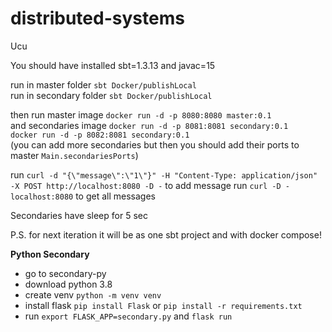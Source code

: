 # distributed-systems
Ucu

You should have installed sbt=1.3.13 and javac=15

run in master folder ```sbt Docker/publishLocal``` \
run in secondary folder ```sbt Docker/publishLocal```

then run master image ```docker run -d -p 8080:8080 master:0.1``` \
and secondaries image ```docker run -d -p 8081:8081 secondary:0.1``` \
```docker run -d -p 8082:8081 secondary:0.1``` \
(you can add more secondaries but then you should add their ports to master ```Main.secondariesPorts```)

run ```curl -d "{\"message\":\"1\"}" -H "Content-Type: application/json" -X POST http://localhost:8080 -D -``` to add message
run ```curl -D - localhost:8080```  to get all messages

Secondaries have sleep for 5 sec

P.S. for next iteration it will be as one sbt project and with docker compose!

**Python Secondary**
- go to secondary-py
- download python 3.8
- create venv ```python -m venv venv```
- install flask ```pip install Flask``` or ```pip install -r requirements.txt```
- run ```export FLASK_APP=secondary.py``` and ```flask run```
